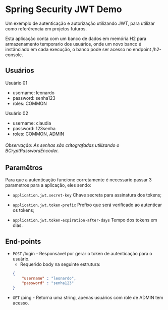 # Spring Security JWT Demo

Um exemplo de autenticação e autorização utilizando JWT, para utilizar como referêrencia em projetos futuros.

Esta aplicação conta com um banco de dados em memória H2 para armazenamento temporario dos usuários, onde um novo banco é instânciado em cada execução, o banco pode ser acesso no endpoint /h2-console.

## Usuários

Usuário 01
- username: leonardo
- password: senha123
- roles: COMMON

Usuário 02
- username: claudia
- password: 123senha
- roles: COMMON, ADMIN

###### Observação: As senhas são critografadas utilizando o BCryptPasswordEncoder.

## Paramêtros

Para que a autenticação funcione corretamente é necessario passar 3 parametros para a aplicação, eles sendo:

- ``application.jwt.secret-key`` Chave secreta para assinatura dos tokens;

- ``application.jwt.token-prefix`` Prefixo que será verificado ao autenticar os tokens;

- ``application.jwt.token-expiration-after-days`` Tempo dos tokens em dias.

## End-points

- ``POST`` /login -  Responsável por gerar o token de autenticação para o usuário.
    - Requerido body na seguinte estrutura:
    ~~~json
    {
        "username" : "leonardo",
        "password" : "senha123"
    }
    ~~~
- ``GET`` /ping -  Retorna uma string, apenas usuários com role de ADMIN tem acesso.